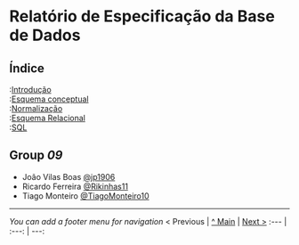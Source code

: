 # Relatório de Especificação da Base de Dados

## Índice

:[Introdução](rebd01.md)  
:[Esquema conceptual](rebd02.md)  
:[Normalização](rebd03.md)  
:[Esquema Relacional](rebd04.md)  
:[SQL](rebd05.md)  

## Group _09_

* João Vilas Boas [@jp1906](https://github.com/jp1906)
* Ricardo Ferreira [@Rikinhas11](https://github.com/Rikinhas11)
* Tiago Monteiro [@TiagoMonteiro10](https://github.com/TiagoMonteiro10)



---
_You can add a footer menu for navigation_ 
< Previous | [^ Main](https://github.com/exemploTrabalho/reportSIBD/) | [Next >](rebd01.md)
:--- | :---: | ---: 
